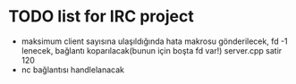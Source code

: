 # TODO list for IRC project

 - maksimum client sayısına ulaşıldığında hata makrosu gönderilecek, fd -1 lenecek, bağlantı koparılacak(bunun için boşta fd var!) server.cpp satir 120
 - nc bağlantısı handlelanacak 